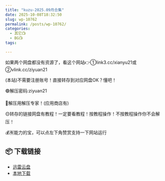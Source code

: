 ```yaml
---
title: "kuzu-2025.09月合集"
date: 2025-10-08T18:32:50
slug: wp-10762
permalink: /posts/wp-10762/
categories:
  - 其它📺
  - BG📺
tags:

---
```


如果两个网盘都没有资源了，看这个网站👉①link3.cc/xianyu21或②vlink.cc/ziyuan21

(本站)不需要注册账号！直接转存到对应网盘OK？懂吧！

🟢解压密码:ziyuan21

🔵解压用解压专家！(应用商店有)

🟡转存的链接网盘有教程！一定要看教程！按教程操作！不按教程操作你不会解压！

💰🈶能力的宝，可以点左下角赞赏支持一下网站运行

## 📦 下载链接
- [迅雷云盘](https://blziyuan21.com/pay-download/10762?key=aea1e27658&down_id=0)
- [本地下载](https://blziyuan21.com/pay-download/10762?key=aea1e27658&down_id=1)


